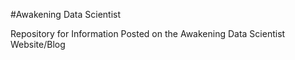 #Awakening Data Scientist

Repository for Information Posted on the Awakening Data Scientist Website/Blog 
